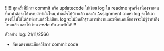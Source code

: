 !!!!!!ทุกครั้งที่มีการ commit หรือ updatecode ให้เขียน log ใน readme ทุกครั้ง เนื่องจากคนที่มาทำต่อจะได้ทราบว่าทำถึงไหน,ทำอะไรไปบ้างแล้ว และถ้า Assignment ถามหา log จะได้เอาตรงนี้ไปใช้ได้ถ้าทำงานแล้วไม่เขียน log จะไม่มีหลักฐานการทำงานและเพื่อนคนอื่นอาจจะไม่รู้ว่าทำถึงไหนแล้ว และไปเขียน code ทับ งานพังได้!!!!

ตัวอย่าง log:
21/11/2566 
  - อัพเดตรายละเอียดวิธีการ commit code
